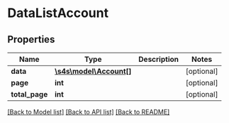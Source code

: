 # DataListAccount

## Properties
Name | Type | Description | Notes
------------ | ------------- | ------------- | -------------
**data** | [**\s4s\model\Account[]**](Account.md) |  | [optional] 
**page** | **int** |  | [optional] 
**total_page** | **int** |  | [optional] 

[[Back to Model list]](../README.md#documentation-for-models) [[Back to API list]](../README.md#documentation-for-api-endpoints) [[Back to README]](../README.md)


